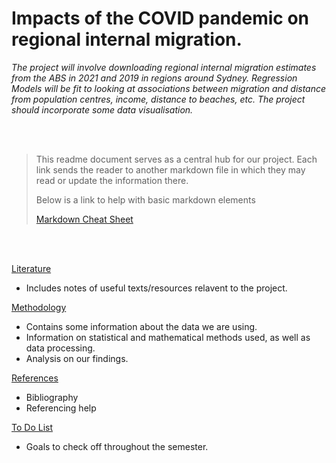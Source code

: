 # Impacts of the COVID pandemic on regional internal migration.

*The project will involve downloading regional internal migration estimates from the ABS in 2021 and 2019
in regions around Sydney. Regression Models will be fit to looking at associations between migration and
distance from population centres, income, distance to beaches, etc. The project should incorporate some data
visualisation.*

<br/><br/>

> This readme document serves as a central hub for our project. 
> Each link sends the reader to another markdown file in which they may read or update the information there.
> 
> Below is a link to help with basic markdown elements
> 
> [Markdown Cheat Sheet](https://www.markdownguide.org/cheat-sheet/) 

<br/><br/>

[Literature](https://github.com/Artixis/Maths_Project/blob/main/literature.md)
- Includes notes of useful texts/resources relavent to the project. 

[Methodology](https://github.com/Artixis/Maths_Project/blob/main/Methodology.md)
- Contains some information about the data we are using. 
- Information on statistical and mathematical methods used, as well as data processing.
- Analysis on our findings.

[References](https://github.com/Artixis/Maths_Project/blob/main/references.md)
- Bibliography 
- Referencing help

[To Do List](https://github.com/Artixis/Maths_Project/blob/main/todo.md)
- Goals to check off throughout the semester.
